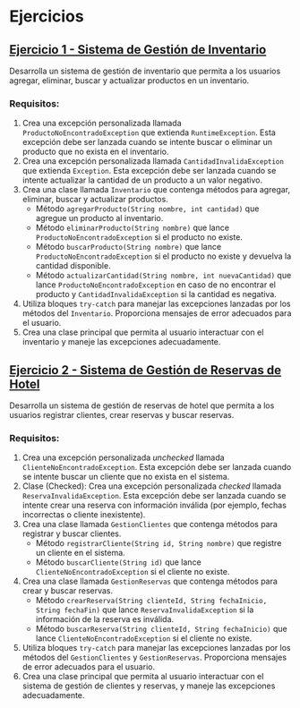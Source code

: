 # Ejercicios

## [Ejercicio 1 - Sistema de Gestión de Inventario](src/Exercise_1/App.java)
Desarrolla un sistema de gestión de inventario que permita a los usuarios agregar, eliminar, buscar y actualizar productos en un inventario. 

### Requisitos:
1. Crea una excepción personalizada llamada `ProductoNoEncontradoException` que extienda `RuntimeException`. Esta excepción debe ser lanzada cuando se intente buscar o eliminar un producto que no exista en el inventario.
1. Crea una excepción personalizada llamada `CantidadInvalidaException` que extienda `Exception`. Esta excepción debe ser lanzada cuando se intente actualizar la cantidad de un producto a un valor negativo.
1. Crea una clase llamada `Inventario` que contenga métodos para agregar, eliminar, buscar y actualizar productos.
    - Método `agregarProducto(String nombre, int cantidad)` que agregue un producto al inventario.
    - Método `eliminarProducto(String nombre)` que lance `ProductoNoEncontradoException` si el producto no existe.
    - Método `buscarProducto(String nombre)` que lance `ProductoNoEncontradoException` si el producto no existe y devuelva la cantidad disponible. 
    - Método `actualizarCantidad(String nombre, int nuevaCantidad)` que lance `ProductoNoEncontradoException` en caso de no encontrar el producto y `CantidadInvalidaException` si la cantidad es negativa.
1. Utiliza bloques `try-catch` para manejar las excepciones lanzadas por los métodos del `Inventario`. Proporciona mensajes de error adecuados para el usuario.
1. Crea una clase principal que permita al usuario interactuar con el inventario y maneje las excepciones adecuadamente.

## [Ejercicio 2 - Sistema de Gestión de Reservas de Hotel](src/Exercise_2/App.java)
Desarrolla un sistema de gestión de reservas de hotel que permita a los usuarios registrar clientes, crear reservas y buscar reservas.

### Requisitos:
1. Crea una excepción personalizada _unchecked_ llamada `ClienteNoEncontradoException`. Esta excepción debe ser lanzada cuando se intente buscar un cliente que no exista en el sistema.
1. Clase  (Checked): Crea una excepción personalizada _checked_ llamada `ReservaInvalidaException`. Esta excepción debe ser lanzada cuando se intente crear una reserva con información inválida (por ejemplo, fechas incorrectas o cliente inexistente).
1. Crea una clase llamada `GestionClientes` que contenga métodos para registrar y buscar clientes.
    - Método `registrarCliente(String id, String nombre)` que registre un cliente en el sistema.
    - Método `buscarCliente(String id)` que lance `ClienteNoEncontradoException` si el cliente no existe.
1. Crea una clase llamada `GestionReservas` que contenga métodos para crear y buscar reservas.
    - Método `crearReserva(String clienteId, String fechaInicio, String fechaFin)` que lance `ReservaInvalidaException` si la información de la reserva es inválida.
    - Método `buscarReserva(String clienteId, String fechaInicio)` que lance `ClienteNoEncontradoException` si el cliente no existe.
1. Utiliza bloques `try-catch` para manejar las excepciones lanzadas por los métodos del `GestionClientes` y `GestionReservas`. Proporciona mensajes de error adecuados para el usuario.
1. Crea una clase principal que permita al usuario interactuar con el sistema de gestión de clientes y reservas, y maneje las excepciones adecuadamente.